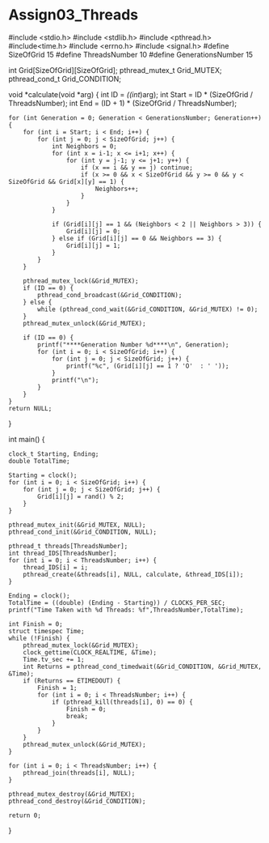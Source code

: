 # Assign03_Threads

#include <stdio.h>
#include <stdlib.h>
#include <pthread.h>
#include<time.h>
#include <errno.h>
#include <signal.h>
#define SizeOfGrid 15
#define ThreadsNumber 10
#define GenerationsNumber 15

int Grid[SizeOfGrid][SizeOfGrid];
pthread_mutex_t Grid_MUTEX;
pthread_cond_t Grid_CONDITION;

void *calculate(void *arg) {
    int ID = *((int*)arg);
    int Start = ID * (SizeOfGrid / ThreadsNumber);
    int End = (ID + 1) * (SizeOfGrid / ThreadsNumber);

    for (int Generation = 0; Generation < GenerationsNumber; Generation++) {
        for (int i = Start; i < End; i++) {
            for (int j = 0; j < SizeOfGrid; j++) {
                int Neighbors = 0;
                for (int x = i-1; x <= i+1; x++) {
                    for (int y = j-1; y <= j+1; y++) {
                        if (x == i && y == j) continue;
                        if (x >= 0 && x < SizeOfGrid && y >= 0 && y < SizeOfGrid && Grid[x][y] == 1) {
                            Neighbors++;
                        }
                    }
                }

                if (Grid[i][j] == 1 && (Neighbors < 2 || Neighbors > 3)) {
                    Grid[i][j] = 0;
                } else if (Grid[i][j] == 0 && Neighbors == 3) {
                    Grid[i][j] = 1;
                }
            }
        }

        pthread_mutex_lock(&Grid_MUTEX);
        if (ID == 0) {
            pthread_cond_broadcast(&Grid_CONDITION);
        } else {
            while (pthread_cond_wait(&Grid_CONDITION, &Grid_MUTEX) != 0);
        }
        pthread_mutex_unlock(&Grid_MUTEX);

        if (ID == 0) {
            printf("****Generation Number %d****\n", Generation);
            for (int i = 0; i < SizeOfGrid; i++) {
                for (int j = 0; j < SizeOfGrid; j++) {
                    printf("%c", (Grid[i][j] == 1 ? 'O'  : ' '));
                }
                printf("\n");
            }
        }
    }
    return NULL;
}

int main() {

    clock_t Starting, Ending;
    double TotalTime;
    
    Starting = clock();
    for (int i = 0; i < SizeOfGrid; i++) {
        for (int j = 0; j < SizeOfGrid; j++) {
            Grid[i][j] = rand() % 2;
        }
    }

    pthread_mutex_init(&Grid_MUTEX, NULL);
    pthread_cond_init(&Grid_CONDITION, NULL);

    pthread_t threads[ThreadsNumber];
    int thread_IDS[ThreadsNumber];
    for (int i = 0; i < ThreadsNumber; i++) {
        thread_IDS[i] = i;
        pthread_create(&threads[i], NULL, calculate, &thread_IDS[i]);
    }
    
    Ending = clock();
    TotalTime = ((double) (Ending - Starting)) / CLOCKS_PER_SEC;
    printf("Time Taken with %d Threads: %f",ThreadsNumber,TotalTime);

    int Finish = 0;
    struct timespec Time;
    while (!Finish) {
        pthread_mutex_lock(&Grid_MUTEX);
        clock_gettime(CLOCK_REALTIME, &Time);
        Time.tv_sec += 1;  
        int Returns = pthread_cond_timedwait(&Grid_CONDITION, &Grid_MUTEX, &Time);
        if (Returns == ETIMEDOUT) {
            Finish = 1;
            for (int i = 0; i < ThreadsNumber; i++) {
                if (pthread_kill(threads[i], 0) == 0) {
                    Finish = 0;
                    break;
                }
            }
        }
        pthread_mutex_unlock(&Grid_MUTEX);
    }
    
    for (int i = 0; i < ThreadsNumber; i++) {
        pthread_join(threads[i], NULL);
    }

    pthread_mutex_destroy(&Grid_MUTEX);
    pthread_cond_destroy(&Grid_CONDITION);

    return 0;
}
